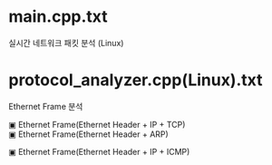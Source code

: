 # main.cpp.txt
실시간 네트워크 패킷 분석 (Linux)

# protocol_analyzer.cpp(Linux).txt
Ethernet Frame 분석

▣ Ethernet Frame(Ethernet Header + IP + TCP)                                                                                                  
▣ Ethernet Frame(Ethernet Header + ARP)

▣ Ethernet Frame(Ethernet Header + IP + ICMP)
